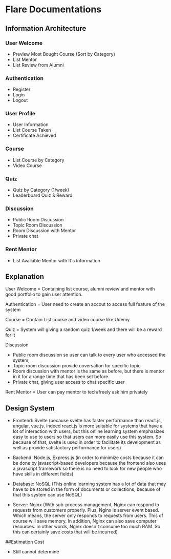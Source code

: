 # Flare Documentations

## Information Architecture

### User Welcome
* Preview Most Bought Course (Sort by Category)
* List Mentor
* List Review from Alumni

### Authentication
* Register
* Login
* Logout

### User Profile
* User Information
* List Course Taken
* Certificate Achieved

### Course
* List Course by Category
* Video Course

### Quiz
* Quiz by Category (1/week)
* Leaderboard Quiz & Reward

### Discussion
* Public Room Discussion
* Topic Room Discussion
* Room Discussion with Mentor
* Private chat

### Rent Mentor
* List Available Mentor with It's Information


## Explanation 

User Welcome = Containing list course, alumni review and mentor with good portfolio to gain user attention.

Authentication = User need to create an accout to access full feature of the system

Course = Contain List course and video course like Udemy

Quiz = System will giving a random quiz 1/week and there will be a reward for it

Discussion
* Public room discussion so user can talk to every user who accessed the system,
* Topic room discussion provide coversation for specific topic
* Room discussion with mentor is the same as before, but there is mentor in it for a range time that has been set before.
* Private chat, giving user access to chat specific user

Rent Mentor = User can pay mentor to tech/freely ask him privately


## Design System

* Frontend: Svelte (because svelte has faster performance than react.js, angular, vue.js. indeed react.js is more suitable for systems that have a lot of interaction with users, but this online learning system emphasizes easy to use to users so that users can more easily use this system. So because of that, svelte is used in order to facilitate its development as well as provide satisfactory performance for users)

* Backend: Node.js, Express.js (in order to minimize costs because it can be done by javascript-based developers because the frontend also uses a javascript framework so there is no need to look for new people who have skills in different fields)

* Database: NoSQL (This online learning system has a lot of data that may have to be stored in the form of documents or collections, because of that this system can use NoSQL)

* Server: Nginx (With sub-process management, Nginx can respond to requests from customers properly. Plus, Nginx is server event based. Which means, the server only responds to requests from users. This of course will save memory. In addition, Nginx can also save computer resources. In other words, Nginx doesn't consume too much RAM. So this can certainly save costs that will be incurred)


##Estimation Cost

* Still cannot determine

